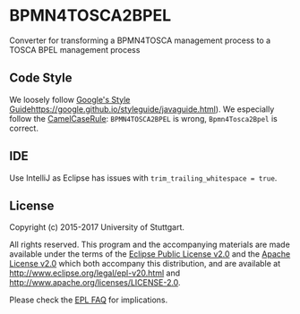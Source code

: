 # BPMN4TOSCA2BPEL
Converter for transforming a BPMN4TOSCA management process to a TOSCA BPEL management process

## Code Style
We loosely follow [Google's Style Guide]()https://google.github.io/styleguide/javaguide.html).
We especially follow the [CamelCaseRule](https://google.github.io/styleguide/javaguide.html#s5.3-camel-case):
`BPMN4TOSCA2BPEL` is wrong, `Bpmn4Tosca2Bpel` is correct.

## IDE
Use IntelliJ as Eclipse has issues with `trim_trailing_whitespace = true`.

## License
Copyright (c) 2015-2017 University of Stuttgart.

All rights reserved. This program and the accompanying materials
are made available under the terms of the [Eclipse Public License v2.0]
and the [Apache License v2.0] which both accompany this distribution,
and are available at http://www.eclipse.org/legal/epl-v20.html
and http://www.apache.org/licenses/LICENSE-2.0.

Please check the [EPL FAQ](https://eclipse.org/legal/eplfaq.php#DUALLIC) for implications.

 [Apache License v2.0]: http://www.apache.org/licenses/LICENSE-2.0.html
 [Eclipse Public License v2.0]: http://www.eclipse.org/legal/epl-v20.html

